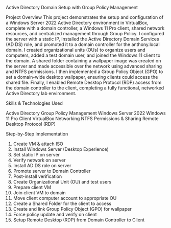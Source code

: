 Active Directory Domain Setup with Group Policy Management

Project Overview
This project demonstrates the setup and configuration of a Windows Server 2022 Active Directory environment in VirtualBox, complete with a domain controller, a Windows 11 Pro client, shared network resources, and centralized management through Group Policy. I configured the server with a static IP, installed the Active Directory Domain Services (AD DS) role, and promoted it to a domain controller for the anthony.local domain. I created organizational units (OUs) to organize users and computers, added a test domain user, and joined the Windows 11 client to the domain. A shared folder containing a wallpaper image was created on the server and made accessible over the network using advanced sharing and NTFS permissions. I then implemented a Group Policy Object (GPO) to set a domain-wide desktop wallpaper, ensuring clients could access the shared file. Finally, I enabled Remote Desktop Protocol (RDP) access from the domain controller to the client, completing a fully functional, networked Active Directory lab environment.

Skills & Technologies Used

Active Directory
Group Policy Management
Windows Server 2022
Windows 11 Pro Client
VirtualBox Networking
NTFS Permissions & Sharing
Remote Desktop Protocol (RDP)

Step-by-Step Implementation

1. Create VM & attach ISO
2. Install Windows Server (Desktop Experience)
3. Set static IP on server
4. Verify network on server
5. Install AD DS role on server
6. Promote server to Domain Controller
7. Post-install verification
8. Create Organizational Unit (OU) and test users
9. Prepare client VM
10. Join client VM to domain
11. Move client computer account to appropriate OU
12. Create a Shared Folder for the client to access
13. Create and link Group Policy Object (GPO) for wallpaper
14. Force policy update and verify on client
15. Setup Remote Desktop (RDP) from Domain Controller to Client
